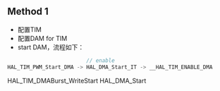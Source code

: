 ## Method 1
* 配置TIM
* 配置DAM for TIM
* start DAM，流程如下：
```c
                         // enable 
HAL_TIM_PWM_Start_DMA -> HAL_DMA_Start_IT -> __HAL_TIM_ENABLE_DMA


```





HAL_TIM_DMABurst_WriteStart
HAL_DMA_Start